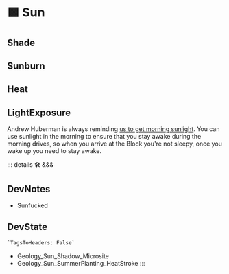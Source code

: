 
# 🟩  <eko>Sun</eko>

## Shade

## Sunburn

## Heat

## LightExposure

Andrew Huberman is always reminding [us to get morning sunlight](https://www.hubermanlab.com/newsletter/using-light-for-health). You can use sunlight in the morning to ensure that you stay awake during the morning drives, so when you arrive at the Block you're not sleepy, once you wake up you need to stay awake.

::: details 🛠 <dev>&&&</dev>

## DevNotes

- Sunfucked

## DevState

```py
`TagsToHeaders: False`
```

- Geology_Sun_Shadow_Microsite
- Geology_Sun_SummerPlanting_HeatStroke
:::
